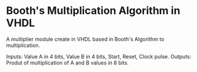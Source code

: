 # Booth's Multiplication Algorithm in VHDL

A multiplier module create in VHDL based in Booth's Algorithm to multiplication.

Inputs:
    Value A in 4 bits,
    Value B in 4 bits,
    Start,
    Reset,
    Clock pulse.
Outputs:
    Produt of multiplication of A and B values in 8 bits.
